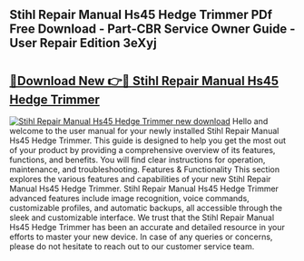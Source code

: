 ## Stihl Repair Manual Hs45 Hedge Trimmer PDf Free Download - Part-CBR Service Owner Guide - User Repair Edition 3eXyj

# <h2><a href="http://bc58803.oget.top/?id=Stihl+Repair+Manual+Hs45+Hedge+Trimmer">🔗Download New 👉🔴 Stihl Repair Manual Hs45 Hedge Trimmer</a></h2>

[![Stihl Repair Manual Hs45 Hedge Trimmer new download](https://i.imgur.com/5g1atiW.png)](http://bc58803.oget.top/?id=Stihl+Repair+Manual+Hs45+Hedge+Trimmer)
Hello and welcome to the user manual for your newly installed Stihl Repair Manual Hs45 Hedge Trimmer. This guide is designed to help you get the most out of your product by providing a comprehensive overview of its features, functions, and benefits. You will find clear instructions for operation, maintenance, and troubleshooting. Features & Functionality This section explores the various features and capabilities of your new Stihl Repair Manual Hs45 Hedge Trimmer. Stihl Repair Manual Hs45 Hedge Trimmer advanced features include image recognition, voice commands, customizable profiles, and automatic backups, all accessible through the sleek and customizable interface. We trust that the Stihl Repair Manual Hs45 Hedge Trimmer has been an accurate and detailed resource in your efforts to master your new device. In case of any queries or concerns, please do not hesitate to reach out to our customer service team.
